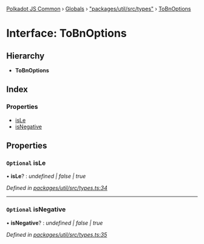 [Polkadot JS Common](../README.md) › [Globals](../globals.md) › ["packages/util/src/types"](../modules/_packages_util_src_types_.md) › [ToBnOptions](_packages_util_src_types_.tobnoptions.md)

# Interface: ToBnOptions

## Hierarchy

* **ToBnOptions**

## Index

### Properties

* [isLe](_packages_util_src_types_.tobnoptions.md#optional-isle)
* [isNegative](_packages_util_src_types_.tobnoptions.md#optional-isnegative)

## Properties

### `Optional` isLe

• **isLe**? : *undefined | false | true*

*Defined in [packages/util/src/types.ts:34](https://github.com/polkadot-js/common/blob/4111122c/packages/util/src/types.ts#L34)*

___

### `Optional` isNegative

• **isNegative**? : *undefined | false | true*

*Defined in [packages/util/src/types.ts:35](https://github.com/polkadot-js/common/blob/4111122c/packages/util/src/types.ts#L35)*
